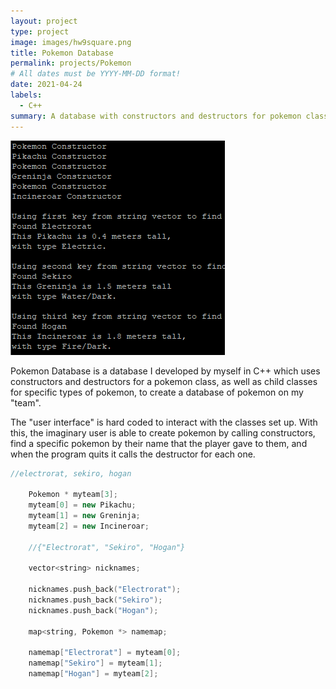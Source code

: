 ```yaml
---
layout: project
type: project
image: images/hw9square.png
title: Pokemon Database
permalink: projects/Pokemon
# All dates must be YYYY-MM-DD format!
date: 2021-04-24
labels:
  - C++
summary: A database with constructors and destructors for pokemon classes.
---
```


<img class="ui medium right floated rounded image" src="../images/hw9square.png">

Pokemon Database is a database I developed by myself in C++ which uses constructors and destructors for a pokemon class, as well as child classes for specific types of pokemon, to create a database of pokemon on my "team".

The "user interface" is hard coded to interact with the classes set up. With this, the imaginary user is able to create pokemon by calling constructors, find a specific pokemon by their name that the player gave to them, and when the program quits it calls the destructor for each one.

```cpp
//electrorat, sekiro, hogan
    
    Pokemon * myteam[3];
    myteam[0] = new Pikachu;
    myteam[1] = new Greninja;
    myteam[2] = new Incineroar;

    //{"Electrorat", "Sekiro", "Hogan"}

    vector<string> nicknames;

    nicknames.push_back("Electrorat");
    nicknames.push_back("Sekiro");
    nicknames.push_back("Hogan");

    map<string, Pokemon *> namemap;
    
    namemap["Electrorat"] = myteam[0];
    namemap["Sekiro"] = myteam[1];
    namemap["Hogan"] = myteam[2];
```





